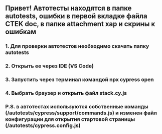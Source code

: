 ## Привет! Автотесты находятся в папке autotests, ошибки в первой вкладке файла CTEK doc, в папке attachment хар и скрины к ошибкам
### 1. Для проверки автотестов необходимо скачать папку autotests
### 2. Открыть ее через IDE (VS Code)
### 3. Запустить через терминал командой npx cypress open
### 4. Выбрать браузер и открыть файл stack.cy.js 

### P.S. в автотестах используются собственные команды (/autotests/cypress/support/commands.js) и изменен файл конфигурации для открытия стартовой страницы (/autotests/cypress.config.js)
